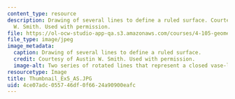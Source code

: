 ```yaml
---
content_type: resource
description: Drawing of several lines to define a ruled surface. Courtesy of Austin
  W. Smith. Used with permission.
file: https://ol-ocw-studio-app-qa.s3.amazonaws.com/courses/4-105-geometric-disciplines-and-architecture-skills-reciprocal-methodologies-fall-2012/4ce07adc055746df0f6624a90900eafc_Thumbnail_Ex5_AS.JPG
file_type: image/jpeg
image_metadata:
  caption: Drawing of several lines to define a ruled surface.
  credit: Courtesy of Austin W. Smith. Used with permission.
  image-alt: Two series of rotated lines that represent a closed vase-like figure.
resourcetype: Image
title: Thumbnail_Ex5_AS.JPG
uid: 4ce07adc-0557-46df-0f66-24a90900eafc
---
```

